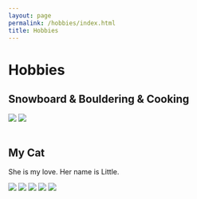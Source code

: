 ```yaml
---
layout: page
permalink: /hobbies/index.html
title: Hobbies
---
```


# Hobbies

## Snowboard & Bouldering & Cooking

<div class="third">
<img src="/images/boulder.JPG">
<img src="/images/snow.JPG">
</div>
<br>



## My Cat

She is my love. Her name is Little.

<div>
<img src="/images/cat1.JPG">
<img src="/images/cat2.JPG">
<img src="/images/cat3.JPG">
<img src="/images/cat4.JPG">
<img src="/images/cat5.JPG">
</div>
<br>


